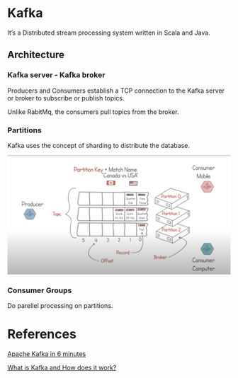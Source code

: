 # Kafka

It’s a Distributed stream processing system written in Scala and Java.

## Architecture

### Kafka server - Kafka broker

Producers and Consumers establish a TCP connection to the Kafka server or broker to subscribe or publish topics. 

Unlike RabitMq, the consumers pull topics from the broker.

### Partitions

Kafka uses the concept of sharding to distribute the database.

![Untitled](Kafka%206f548/Untitled.png)

### Consumer Groups

Do parellel processing on partitions.

# References

[Apache Kafka in 6 minutes](https://www.youtube.com/watch?v=Ch5VhJzaoaI)

[What is Kafka and How does it work?](https://www.youtube.com/watch?v=LN_HcJVbySw)